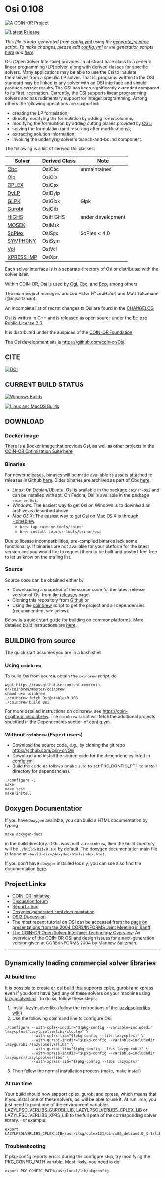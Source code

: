 # Osi 0.108

[![A COIN-OR Project](https://coin-or.github.io/coin-or-badge.png)](https://www.coin-or.org)

[![Latest Release](https://img.shields.io/github/v/release/coin-or/Osi?sort=semver)](https://github.com/coin-or/Osi/releases)

_This file is auto-generated from [config.yml](.coin-or/config.yml) using the 
[generate_readme](.coin-or/generate_readme) script.
To make changes, please edit [config.yml](.coin-or/config.yml) or the generation scripts
[here](.coin-or/generate_readme) and [here](https://github.com/coin-or/coinbrew/blob/master/scripts/generate_readme)._

Osi (*O*pen *S*olver *I*nterface) provides an abstract base class to a generic linear programming (LP) solver, along with derived classes for specific solvers.
Many applications may be able to use the Osi to insulate themselves from a specific LP solver.
That is, programs written to the OSI standard may be linked to any solver with an OSI interface and should produce correct results.
The OSI has been significantly extended compared to its first incarnation.
Currently, the OSI supports linear programming solvers and has rudimentary support for integer programming.
Among others the following operations are supported:
 * creating the LP formulation;
 * directly modifying the formulation by adding rows/columns;
 * modifying the formulation by adding cutting planes provided by [CGL](https://www.github.com/coin-or/Cgl);
 * solving the formulation (and resolving after modifications);
 * extracting solution information;
 * invoking the underlying solver's branch-and-bound component.

The following is a list of derived Osi classes:

|Solver|Derived Class|Note|
|------|-------------|----|
|[Cbc](https://www.github.com/coin-or/Cbc)|OsiCbc| unmaintained | 
|[Clp](https://www.github.com/coin-or/Clp)|OsiClp| |
|[CPLEX](https://www.ibm.com/analytics/cplex-optimizer)|OsiCpx| |
|[DyLP](https://www.github.com/coin-or/DyLP)|OsiDylp| |
|[GLPK](http://www.gnu.org/software/glpk/glpk.html)|OsiGlpk| Glpk |
|[Gurobi](http://www.gurobi.com)|OsiGrb| |
|[HiGHS](https://www.github.com/coin-or/HiGHS)|OsiHiGHS| under development |
|[MOSEK](http://www.mosek.com)|OsiMsk| |
|[SoPlex](http://soplex.zib.de)|OsiSpx| SoPlex < 4.0 |
|[SYMPHONY](https://www.github.com/coin-or/SYMPHONY)|OsiSym| |
|[Vol](https://www.github.com/coin-or/Vol)|OsiVol| |
|[XPRESS-MP](https://www.fico.com/en/products/fico-xpress-optimization)|OsiXpr| |

Each solver interface is in a separate directory of Osi or distributed
with the solver itself.

Within COIN-OR, Osi is used by [Cgl](https://www.github.com/coin-or/Cgl), [Cbc](https://www.github.com/coin-or/Cbc), and [Bcp](https://www.github.com/coin-or/Bcp), among others.

The main project managers are Lou Hafer (@LouHafer) and Matt Saltzmann (@mjsaltzman).

An incomplete list of recent changes to Osi are found in the [CHANGELOG](Osi/CHANGELOG)


Osi is written in C++ and is released as open source under the [Eclipse Public License 2.0](http://www.opensource.org/licenses/EPL-2.0).

It is distributed under the auspices of the [COIN-OR Foundation](https://www.coin-or.org)

The Osi development site is https://github.com/coin-or/Osi.

## CITE

[![DOI](https://zenodo.org/badge/173476455.svg)](https://zenodo.org/badge/latestdoi/173476455)

## CURRENT BUILD STATUS

[![Windows Builds](https://github.com/coin-or/Osi/actions/workflows/windows-ci.yml/badge.svg?branch=stable/0.108)](https://github.com/coin-or/Osi/actions/workflows/windows-ci.yml?query=branch%3Astable/0.108)

[![Linux and MacOS Builds](https://github.com/coin-or/Osi/actions/workflows/linux-ci.yml/badge.svg?branch=stable/0.108)](https://github.com/coin-or/Osi/actions/workflows/linux-ci.yml?query=branch%3Astable/0.108)

## DOWNLOAD

### Docker image

There is a Docker image that provides Osi, as well as other projects
in the [COIN-OR Optimization
Suite](https://github.com/coin-or/COIN-OR-OptimizationSuite) [here](https://hub.docker.com/repository/docker/coinor/coin-or-optimization-suite)

### Binaries

For newer releases, binaries will be made available as assets attached to
releases in Github
[here](https://github.com/coin-or/Osi/releases). Older binaries
are archived as part of Cbc
[here](https://www.coin-or.org/download/binary/Cbc).

 * *Linux*: On Debian/Ubuntu, Osi is available in the package `coinor-osi` and can be installed with apt. On Fedora, Osi is available in the package `coin-or-Osi`.
 * *Windows*: The easiest way to get Osi on Windows is to download an archive as described above.
 * *Mac OS X*: The easiest way to get Osi on Mac OS X is through [Homebrew](https://brew.sh).
   * `brew tap coin-or-tools/coinor`
   * `brew install coin-or-tools/coinor/osi`

Due to license incompatibilities, pre-compiled binaries lack some functionality.
If binaries are not available for your platform for the latest version and you would like to request them to be built and posted, feel free to let us know on the mailing list.

### Source

Source code can be obtained either by

 * Downloading a snapshot of the source code for the latest release version of Osi from the
 [releases](https://github.com/coin-or/Osi/releases) page.
 * Cloning this repository from [Github](https://github.com/coin-or/Osi) or 
 * Using the [coinbrew](https://github.com/coin-or/coinbrew) script to get the project and all dependencies (recommended, see below).   

Below is a quick start guide for building on common platforms. More detailed
build instructions are
[here](https://coin-or.github.io/user_introduction.html).

## BUILDING from source

The quick start assumes you are in a bash shell. 

### Using `coinbrew`

To build Osi from source, obtain the `coinbrew` script, do
```
wget https://raw.githubusercontent.com/coin-or/coinbrew/master/coinbrew
chmod u+x coinbrew
./coinbrew fetch Osi@stable/0.108
./coinbrew build Osi
```
For more detailed instructions on coinbrew, see https://coin-or.github.io/coinbrew.
The `coinbrew` script will fetch the additional projects specified in the Dependencies section of [config.yml](.coin-or/config.yml).

### Without `coinbrew` (Expert users)

 * Download the source code, e.g., by cloning the git repo https://github.com/coin-or/Osi
 * Download and install the source code for the dependencies listed in [config.yml](.coin-or/config.yml)
 * Build the code as follows (make sure to set PKG_CONFIG_PTH to install directory for dependencies).

```
./configure -C
make
make test
make install
```

## Doxygen Documentation

If you have `Doxygen` available, you can build a HTML documentation by typing

`make doxygen-docs` 

in the build directory. If Osi was built via `coinbrew`, then the build
directory will be `./build/Osi/0.108` by default. The doxygen documentation main file
is found at `<build-dir>/doxydoc/html/index.html`.

If you don't have `doxygen` installed locally, you can use also find the
documentation [here](http://coin-or.github.io/Osi/Doxygen).

## Project Links

 * [COIN-OR Initiative](http://www.coin-or.org/)
 * [Discussion forum](https://github.com/coin-or/Osi/discussions)
 * [Report a bug](https://github.com/coin-or/Osi/issues/new)
 * [Doxygen-generated html documentation](http://www.coin-or.org/Doxygen/Osi/hierarchy.html)
 * [OSI2 Discussion](https://projects.coin-or.org/Osi2/wiki/Osi2Discussion)
 * The most recent tutorial on OSI can be accessed from the [page on presentations from the 2004 CORS/INFORMS Joint Meeting in Banff](http://www.coin-or.org/Presentations/CORSINFORMSWorkshop04/index.html).
 * [The COIN-OR Open Solver Interface: Technology Overview](http://www.coin-or.org/Presentations/CORS2004-OSI.pdf): An overview of the COIN-OR OSI and design issues for a next-generation version given at CORS/INFORMS 2004 by Matthew Saltzman.

-------

## Dynamically loading commercial solver libraries

### At build time

It is possible to create an osi build that supports cplex, gurobi and xpress even if you don't have (yet) any of these solvers on your machine using [lazylpsolverlibs](https://code.google.com/p/lazylpsolverlibs/). To do so, follow these steps:

 1. Install lazylpsolverlibs (follow the instructions of the [lazylpsolverlibs wiki](https://code.google.com/p/lazylpsolverlibs/wiki/HowToSetup))
 2. Use the following command line to configure Osi:
```
./configure --with-cplex-incdir="$(pkg-config --variable=includedir lazycplex)/lazylpsolverlibs/ilcplex" \
            --with-cplex-lib="$(pkg-config --libs lazycplex)" \ 
            --with-gurobi-incdir="$(pkg-config --variable=includedir lazygurobi)/lazylpsolverlibs" \
            --with-gurobi-lib="$(pkg-config --libs lazygurobi)" \
            --with-xpress-incdir="$(pkg-config --variable=includedir lazyxprs)/lazylpsolverlibs" \
            --with-xpress-lib="$(pkg-config --libs lazyxprs)"
```
 3. Then follow the normal installation process (make, make install)

### At run time

Your build should now support cplex, gurobi and xpress, which means that if you install one of these solvers, osi will be able to use it.
At run time, you just need to point one of the environment variables LAZYLPSOLVERLIBS_GUROBI_LIB, LAZYLPSOLVERLIBS_CPLEX_LIB or LAZYLPSOLVERLIBS_XPRS_LIB to the full path of the corresponding solver library.
For example:
```
export LAZYLPSOLVERLIBS_CPLEX_LIB=/usr/ilog/cplex121/bin/x86_debian4.0_4.1/libcplex121.so
```

### Troubleshooting

If pkg-config reports errors during the configure step, try modifying the PKG_CONFIG_PATH variable. Most likely, you need to do:
```
export PKG_CONFIG_PATH=/usr/local/lib/pkgconfig
```

